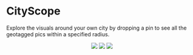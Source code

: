 # CityScope
Explore the visuals around your own city by dropping a pin to see all the geotagged pics within a specified radius. 

<p align="center">
<img src="https://i.imgur.com/WHdR1RQ.png">
<img src="https://i.imgur.com/I5nxZ5P.jpg">
<img src="https://i.imgur.com/z5pAOQf.png">
</p>

